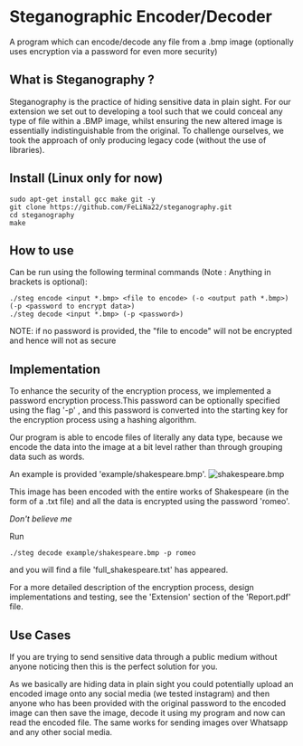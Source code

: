 # Steganographic Encoder/Decoder
A program which can encode/decode any file from a .bmp image (optionally uses encryption via a password for even more security) 

## What is Steganography ?
Steganography  is  the  practice  of  hiding  sensitive  data  in  plain  sight.   For  our  extension  we  set  out  to  developing a tool such that we could conceal any type of file within a .BMP image,  whilst ensuring the new altered image is essentially indistinguishable from the original.  To challenge ourselves, we took the approach of only producing legacy code (without the use of libraries).

## Install (Linux only for now)
    
    sudo apt-get install gcc make git -y
    git clone https://github.com/FeLiNa22/steganography.git 
    cd steganography
    make

## How to use
Can be run using the following terminal commands (Note : Anything in brackets is optional):  
    
    ./steg encode <input *.bmp> <file to encode> (-o <output path *.bmp>) (-p <password to encrypt data>)  
    ./steg decode <input *.bmp> (-p <password>)

NOTE: if no password is provided, the "file to encode" will not be encrypted and hence will not as secure


## Implementation
To enhance the security of the encryption process, we implemented a password encryption process.This  password  can  be  optionally  specified  using  the  flag '-p' <password>,  and  this  password  is  converted  into  the starting key for the encryption process using a hashing algorithm.
  
Our program is able to encode files of literally any data type, because we encode the data into the image at a bit level rather than through grouping data such as words.  

An example is provided 'example/shakespeare.bmp'.
![shakespeare.bmp](https://github.com/FeLiNa22/steganography/blob/main/example/shakespeare.bmp)

This image has been encoded with the entire works of Shakespeare (in the form of a .txt file) and all the data is encrypted using the password 'romeo'.

*Don't believe me*

Run 
   
    ./steg decode example/shakespeare.bmp -p romeo
    
and you will find a file 'full_shakespeare.txt' has appeared.
 
 

For a more detailed description of the encryption process, design implementations and testing, see the 'Extension' section of the 'Report.pdf' file.


## Use Cases

If you are trying to send sensitive data through a public medium without anyone noticing then this is the perfect solution for you.

As we basically are hiding data in plain sight you could potentially upload an encoded image onto any social media (we tested instagram) and then anyone who has been provided with the original password to the encoded image can then save the image, decode it using my program and now can read the encoded file.
The same works for sending images over Whatsapp and any other social media.  
